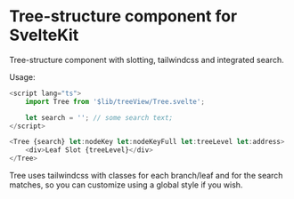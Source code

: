 # Tree-structure component for SvelteKit

Tree-structure component with slotting, tailwindcss and integrated search.

Usage:

```javascript
<script lang="ts">
	import Tree from '$lib/treeView/Tree.svelte';

	let search = ''; // some search text;
</script>

<Tree {search} let:nodeKey let:nodeKeyFull let:treeLevel let:address>
	<div>Leaf Slot {treeLevel}</div>
</Tree>
```

Tree uses tailwindcss with classes for each branch/leaf and for the search matches, so you can customize using a global style if you wish.
